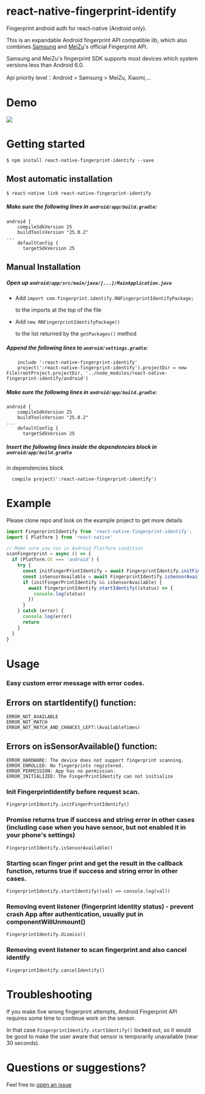 # react-native-fingerprint-identify

Fingerprint android auth for react-native (Android only).

This is an expandable Android fingerprint API compatible lib, which also combines [Samsung](http://developer.samsung.com/galaxy/pass#) and [MeiZu](http://open-wiki.flyme.cn/index.php?title=%E6%8C%87%E7%BA%B9%E8%AF%86%E5%88%ABAPI)'s official Fingerprint API.

Samsung and MeiZu's fingerprint SDK supports most devices which system versions less than Android 6.0.

Api priority level：Android > Samsung > MeiZu, Xiaomi,...

# Demo


![](./demo.gif)



# Getting started

`$ npm install react-native-fingerprint-identify --save`


## Most automatic installation

`$ react-native link react-native-fingerprint-identify`

##### Make sure the following lines in `android/app/build.gradle`:
```
android {
    compileSdkVersion 25
    buildToolsVersion "25.0.2"
...
    defaultConfig {
      targetSdkVersion 25

```

## Manual Installation

##### Open up `android/app/src/main/java/[...]/MainApplication.java`


  + Add `import com.fingerprint.identify.RNFingerprintIdentifyPackage;`

    to the imports at the top of the file


  + Add `new RNFingerprintIdentifyPackage()`

    to the list returned by the `getPackages()` method

##### Append the following lines to `android/settings.gradle`:
```  	
  	include ':react-native-fingerprint-identify'
  	project(':react-native-fingerprint-identify').projectDir = new File(rootProject.projectDir, '../node_modules/react-native-fingerprint-identify/android')
```

##### Make sure the following lines in `android/app/build.gradle`:
```
android {
    compileSdkVersion 25
    buildToolsVersion "25.0.2"
...
    defaultConfig {
      targetSdkVersion 25

```

##### Insert the following lines inside the dependencies block in `android/app/build.gradle`

in dependencies block
```
  compile project(':react-native-fingerprint-identify')
```  	

# Example

Please clone repo and look on the example project to get more details

```javascript
import FingerprintIdentify from 'react-native-fingerprint-identify';
import { Platform } from 'react-native'

// Make sure you run in Android Platform condition
scanFingerprint = async () => {
  if (Platform.OS === 'android') {
    try {
      const initFingerPrintIdentify = await FingerprintIdentify.initFingerPrintIdentify()
      const isSensorAvailable = await FingerprintIdentify.isSensorAvailable()
      if (initFingerPrintIdentify && isSensorAvailable) {
        await FingerprintIdentify.startIdentify((status) => {
          console.log(status)
        })
      }
    } catch (error) {
      console.log(error)
      return
    }
  }
}

```

# Usage

### Easy custom error message with error codes. ###

## Errors on startIdentify() function:
```
ERROR_NOT_AVAILABLE
ERROR_NOT_MATCH
ERROR_NOT_MATCH_AND_CHANCES_LEFT:(AvailableTimes)
```

## Errors on isSensorAvailable() function:
```
ERROR_HARDWARE: The device does not support fingerprint scanning.
ERROR_ENROLLED: No fingerprints registered.
ERROR_PERMISSION: App has no permission.
ERROR_INITIALIZED: The FingerPrintIdentify can not initialize
```


### Init FingerprintIdentify before request scan. ###
```
FingerprintIdentify.initFingerPrintIdentify()
```


### Promise returns true if success and string error in other cases (including case when you have sensor, but not enabled it in your phone's settings) ###
```
FingerprintIdentify.isSensorAvailable()
```


### Starting scan finger print and get the result in the callback function, returns true if success and string error in other cases. ###
```
FingerprintIdentify.startIdentify((val) => console.log(val))
```


### Removing event listener (fingerprint identity status) - prevent crash App after authentication, usually put in componentWillUnmount() ###
```
FingerprintIdentify.dismiss()
```


### Removing event listener to scan fingerprint and also cancel identify ###
```
FingerprintIdentify.cancelIdentify()
```

# Troubleshooting

If you make five wrong fingerprint attempts, Android Fingerprint API requires some time to continue work on the sensor.

In that case `FingerprintIdentify.startIdentify()` locked out, so it would be good to make the user aware that sensor is temporarily unavailable (near 30 seconds).


# Questions or suggestions?

Feel free to [open an issue](https://github.com/williamtran29/react-native-fingerprint-identify/issues)
